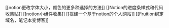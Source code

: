 [[notion更改字体大小，颜色的更多种选择的方法]]
[[Notion的进度条样式和代码收集贴]]
[[notion小组件收集]]
[[搭建一个基于notion的个人网站]]
[[Fruition绑定域名，笔记本变博客]]